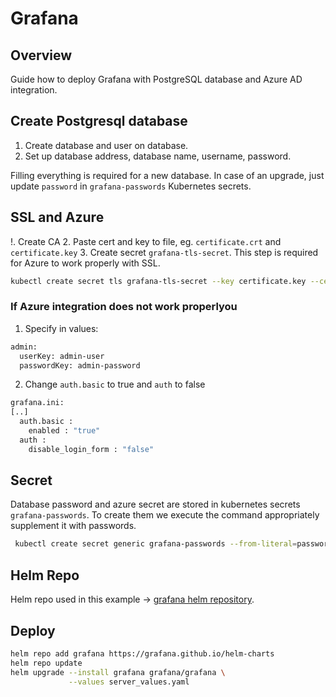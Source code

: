 # Grafana

## Overview

Guide how to deploy Grafana with PostgreSQL database and Azure AD integration.

## Create Postgresql database

1. Create database and user on database.
2. Set up database address, database name, username, password.

Filling everything is required for a new database. In case of an upgrade, just
update `password` in `grafana-passwords` Kubernetes secrets.

## SSL and Azure

!. Create CA
2. Paste cert and key to file, eg. `certificate.crt` and `certificate.key`
3. Create secret `grafana-tls-secret`. This step is required for Azure to work properly with SSL.

```bash
kubectl create secret tls grafana-tls-secret --key certificate.key --cert certificate.crt
```

### If Azure integration does not work properlyou 

1. Specify in values:

```bash
admin:
  userKey: admin-user
  passwordKey: admin-password
```
2. Change `auth.basic` to true and `auth` to false

```bash
grafana.ini:
[..]
  auth.basic :
    enabled : "true"
  auth :
    disable_login_form : "false"
```

## Secret

Database password and azure secret are stored in kubernetes secrets `grafana-passwords`. 
To create them we execute the command appropriately supplement it with passwords.

```bash
 kubectl create secret generic grafana-passwords --from-literal=password="XXXXXX" --from-literal=client_secret="YYYYYYY"
```

## Helm Repo

Helm repo used in this example -> [grafana helm repository](https://grafana.github.io/helm-charts).

## Deploy

```bash
helm repo add grafana https://grafana.github.io/helm-charts
helm repo update
helm upgrade --install grafana grafana/grafana \
             --values server_values.yaml
```
